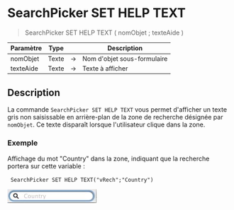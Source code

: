 # SearchPicker SET HELP TEXT

> SearchPicker SET HELP TEXT ( nomObjet ; texteAide )

| Paramètre | Type |     | Description |
| --- | --- | --- | --- |
| nomObjet | Texte | → | Nom d'objet sous-formulaire |
| texteAide | Texte | → | Texte à afficher |

## Description

La commande `SearchPicker SET HELP TEXT` vous permet d'afficher un texte gris non saisissable en arrière-plan de la zone de recherche désignée par `nomObjet`. Ce texte disparaît lorsque l'utilisateur clique dans la zone.

### Exemple  

Affichage du mot "Country" dans la zone, indiquant que la recherche portera sur cette variable :

```4d
 SearchPicker SET HELP TEXT("vRech";"Country")
```

![](../images/pict308485.en.png)
